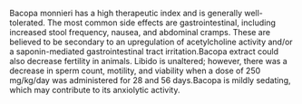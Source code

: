 Bacopa monnieri has a high therapeutic index and is generally well-tolerated. The most common side effects are gastrointestinal, including increased stool frequency, nausea, and abdominal cramps. These are believed to be secondary to an upregulation of acetylcholine activity and/or a saponin-mediated gastrointestinal tract irritation.Bacopa extract could also decrease fertility in animals. Libido is unaltered; however, there was a decrease in sperm count, motility, and viability when a dose of 250 mg/kg/day was administered for 28 and 56 days.Bacopa is mildly sedating, which may contribute to its anxiolytic activity.